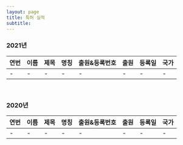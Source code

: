 ```yaml
---
layout: page
title: 특허 실적
subtitle:
---
```


### 2021년

| 연번 | 이름 | 제목 | 명칭 | 출원&등록번호 | 출원 | 등록일 | 국가 |
| :------ |:--- | :--- | :--- | :--- | :--- | :--- | :--- |
| - | - | - | - | - | - | - | - |

<br>

### 2020년

| 연번 | 이름 | 제목 | 명칭 | 출원&등록번호 | 출원 | 등록일 | 국가 |
| :------ |:--- | :--- | :--- | :--- | :--- | :--- | :--- |
| - | - | - | - | - | - | - | - |

<br>
